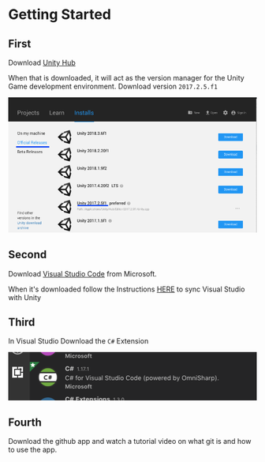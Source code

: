 # Getting Started

## First 

Download [Unity Hub ](https://unity3d.com/get-unity/download)

When that is downloaded, it will act as the version manager for the Unity Game development environment. Download version `2017.2.5.f1`

![Unity Hub](img/unity.png)

## Second

Download [Visual Studio Code](https://code.visualstudio.com/) from Microsoft.

When it's downloaded follow the Instructions [HERE](https://code.visualstudio.com/docs/other/unity) to sync Visual Studio with Unity

## Third

In Visual Studio Download the `C#` Extension

![C# Extension](img/c.png)

## Fourth

Download the github app and watch a tutorial video on what git is and how to use the app.
